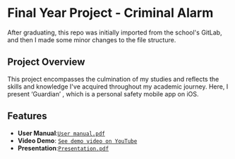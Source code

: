# Final Year Project - Criminal Alarm
After graduating, this repo was initially imported from the school's GitLab, and then I made some minor changes to the file structure.

## Project Overview
This project encompasses the culmination of my studies and reflects the skills and knowledge I've acquired throughout my academic journey. Here, I present ‘Guardian’ , which is a personal safety mobile app on iOS.

## Features
- **User Manual**:[`User manual.pdf`](/Implementation/20216468_UserManual.pdf)
- **Video Demo**: [`See demo video on YouTube`](https://youtu.be/ZXeIw_GmISA)
- **Presentation**:[`Presentation.pdf`](/Presentation.pdf)
